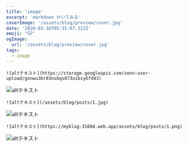 ```yaml
---
title: 'image'
excerpt: 'markdown かいてみる'
coverImage: '/assets/blog/preview/cover.jpg'
date: '2020-03-16T05:35:07.322Z'
emoji: "🐱"
ogImage:
  url: '/assets/blog/preview/cover.jpg'
tags:
  - image
---
```



```
![altテキスト](https://storage.googleapis.com/zenn-user-upload/gxnwu3br83nsbqs873uibiy6fd43)
```

![altテキスト](https://storage.googleapis.com/zenn-user-upload/gxnwu3br83nsbqs873uibiy6fd43)

```
![altテキスト](/assets/blog/posts/1.jpg)
```

![altテキスト](/assets/blog/posts/1.jpg)

```
![altテキスト](https://myblog-3160d.web.app/assets/blog/posts/1.png)
```

![altテキスト](https://myblog-3160d.web.app/assets/blog/posts/1.png)


